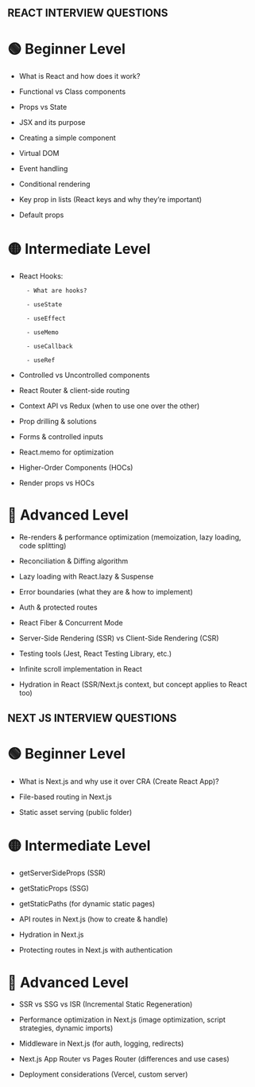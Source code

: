 ## REACT INTERVIEW QUESTIONS

# 🟢 Beginner Level

- What is React and how does it work?

- Functional vs Class components

- Props vs State

- JSX and its purpose

- Creating a simple component

- Virtual DOM

- Event handling

- Conditional rendering

- Key prop in lists (React keys and why they’re important)

- Default props

# 🟡 Intermediate Level

- React Hooks:

        - What are hooks?

        - useState

        - useEffect

        - useMemo

        - useCallback

        - useRef

- Controlled vs Uncontrolled components

- React Router & client-side routing

- Context API vs Redux (when to use one over the other)

- Prop drilling & solutions

- Forms & controlled inputs

- React.memo for optimization

- Higher-Order Components (HOCs)

- Render props vs HOCs

# 🔴 Advanced Level

- Re-renders & performance optimization (memoization, lazy loading, code splitting)

- Reconciliation & Diffing algorithm

- Lazy loading with React.lazy & Suspense

- Error boundaries (what they are & how to implement)

- Auth & protected routes

- React Fiber & Concurrent Mode

- Server-Side Rendering (SSR) vs Client-Side Rendering (CSR)

- Testing tools (Jest, React Testing Library, etc.)

- Infinite scroll implementation in React

- Hydration in React (SSR/Next.js context, but concept applies to React too)

## NEXT JS INTERVIEW QUESTIONS

# 🟢 Beginner Level

- What is Next.js and why use it over CRA (Create React App)?

- File-based routing in Next.js

- Static asset serving (public folder)

# 🟡 Intermediate Level

- getServerSideProps (SSR)

- getStaticProps (SSG)

- getStaticPaths (for dynamic static pages)

- API routes in Next.js (how to create & handle)

- Hydration in Next.js

- Protecting routes in Next.js with authentication

# 🔴 Advanced Level

- SSR vs SSG vs ISR (Incremental Static Regeneration)

- Performance optimization in Next.js (image optimization, script strategies, dynamic imports)

- Middleware in Next.js (for auth, logging, redirects)

- Next.js App Router vs Pages Router (differences and use cases)

- Deployment considerations (Vercel, custom server)
